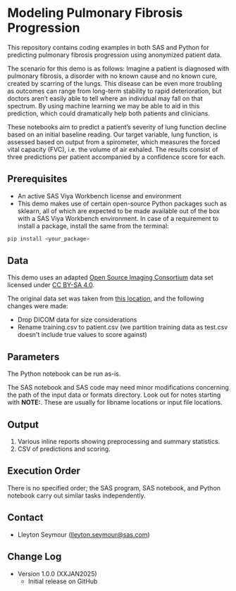 # Modeling Pulmonary Fibrosis Progression

This repository contains coding examples in both SAS and Python for predicting pulmonary fibrosis progression using anonymized patient data.

The scenario for this demo is as follows: Imagine a patient is diagnosed with pulmonary fibrosis, a disorder with no known cause and no known cure, created by scarring of the lungs. This disease can be even more troubling as outcomes can range from long-term stability to rapid deterioration, but doctors aren’t easily able to tell where an individual may fall on that spectrum. By using machine learning we may be able to aid in this prediction, which could dramatically help both patients and clinicians.

These notebooks aim to predict a patient’s severity of lung function decline based on an initial baseline reading. Our target variable, lung function, is assessed based on output from a spirometer, which measures the forced vital capacity (FVC), i.e. the volume of air exhaled. The results consist of three predictions per patient accompanied by a confidence score for each.


## Prerequisites

- An active SAS Viya Workbench license and environment
- This demo makes use of certain open-source Python packages such as sklearn, all of which are expected to be made available out of the box with a SAS Viya Workbench environment.  In case of a requirement to install a package, install the same from the terminal:

```python
pip install <your_package>
```

## Data

This demo uses an adapted [Open Source Imaging Consortium](https://www.osicild.org/kaggle01.html) data set licensed under [CC BY-SA 4.0](https://creativecommons.org/licenses/by-sa/4.0/legalcode).

The original data set was taken from [this location](https://www.kaggle.com/competitions/osic-pulmonary-fibrosis-progression/data), and the following changes were made:

- Drop DICOM data for size considerations
- Rename training.csv to patient.csv (we partition training data as test.csv doesn't include true values to score against)


## Parameters

The Python notebook can be run as-is.

The SAS notebook and SAS code may need minor modifications concerning the path of the input data or formats directory.  Look out for notes starting with **NOTE:**. These are usually for libname locations or input file locations.


## Output

1. Various inline reports showing preprocessing and summary statistics.
2. CSV of predictions and scoring. 

## Execution Order

There is no specified order; the SAS program, SAS notebook, and Python notebook carry out similar tasks independently.


## Contact

- Lleyton Seymour (lleyton.seymour@sas.com)


## Change Log

- Version 1.0.0 (XXJAN2025)
  - Initial release on GitHub
